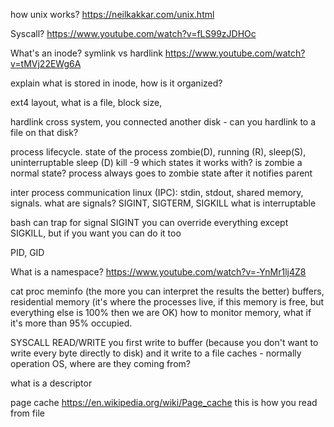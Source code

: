 how unix works?
https://neilkakkar.com/unix.html

Syscall?
https://www.youtube.com/watch?v=fLS99zJDHOc

What's an inode? symlink vs hardlink
https://www.youtube.com/watch?v=tMVj22EWg6A

explain what is stored in inode, how is it organized?

ext4 layout, what is a file, block size,

hardlink cross system, you connected another disk - can you hardlink to a file on that disk?

 
process lifecycle.
state of the process zombie(D), running (R), sleep(S), uninterruptable sleep (D)
kill -9 which states it works with?
is zombie a normal state? process always goes to zombie state after it notifies parent

inter process communication linux (IPC): stdin, stdout, shared memory, signals.
what are signals? SIGINT, SIGTERM, SIGKILL
what is interruptable 

bash can trap for signal SIGINT
you can override everything except SIGKILL, but if you want you can do it too

PID, GID
 

What is a namespace?
https://www.youtube.com/watch?v=-YnMr1lj4Z8


cat proc meminfo (the more you can interpret the results the better)
buffers, residential memory (it's where the processes live, if this memory is free, but everything else is 100% then we are OK)
how to monitor memory, what if it's more than 95% occupied.

SYSCALL READ/WRITE
you first write to buffer (because you don't want to write every byte directly to disk) and it write to a file
caches - normally operation OS, where are they coming from?



what is a descriptor 

page cache https://en.wikipedia.org/wiki/Page_cache this is how you read from file

